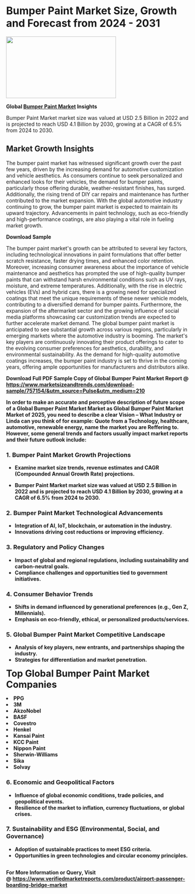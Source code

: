 <H1>Bumper Paint Market Size, Growth and Forecast from 2024 - 2031</H1><img class="aligncenter size-medium wp-image-584254" src="https://thirdeyenews.in/wp-content/uploads/2024/09/Global-Market-Research-300x168.jpeg" alt="" width="300" height="168" /><p><strong>Global&nbsp;<a href="https://www.marketsizeandtrends.com/download-sample/757154/&amp;utm_source=Pulse&amp;utm_medium=210">Bumper Paint Market</a> Insights</strong></p><p>Bumper Paint Market market size was valued at USD 2.5 Billion in 2022 and is projected to reach USD 4.1 Billion by 2030, growing at a CAGR of 6.5% from 2024 to 2030.</p><p><h2>Market Growth Insights</h2> <p>The bumper paint market has witnessed significant growth over the past few years, driven by the increasing demand for automotive customization and vehicle aesthetics. As consumers continue to seek personalized and enhanced looks for their vehicles, the demand for bumper paints, particularly those offering durable, weather-resistant finishes, has surged. Additionally, the rising trend of DIY car repairs and maintenance has further contributed to the market expansion. With the global automotive industry continuing to grow, the bumper paint market is expected to maintain its upward trajectory. Advancements in paint technology, such as eco-friendly and high-performance coatings, are also playing a vital role in fueling market growth.</p> <p><strong>Download Sample</strong></p> <p>The bumper paint market's growth can be attributed to several key factors, including technological innovations in paint formulations that offer better scratch resistance, faster drying times, and enhanced color retention. Moreover, increasing consumer awareness about the importance of vehicle maintenance and aesthetics has prompted the use of high-quality bumper paints that can withstand harsh environmental conditions such as UV rays, moisture, and extreme temperatures. Additionally, with the rise in electric vehicles (EVs) and hybrid cars, there is a growing need for specialized coatings that meet the unique requirements of these newer vehicle models, contributing to a diversified demand for bumper paints. Furthermore, the expansion of the aftermarket sector and the growing influence of social media platforms showcasing car customization trends are expected to further accelerate market demand. The global bumper paint market is anticipated to see substantial growth across various regions, particularly in emerging markets where the automotive industry is booming. The market's key players are continuously innovating their product offerings to cater to the evolving consumer preferences for aesthetics, durability, and environmental sustainability. As the demand for high-quality automotive coatings increases, the bumper paint industry is set to thrive in the coming years, offering ample opportunities for manufacturers and distributors alike. <p><strong></p><p><span class=""><strong>Download Full PDF Sample Copy of Global Bumper Paint Market Report</strong> @ <a href="https://www.marketsizeandtrends.com/download-sample/757154/&amp;utm_source=Pulse&amp;utm_medium=210" target="_blank">https://www.marketsizeandtrends.com/download-sample/757154/&amp;utm_source=Pulse&amp;utm_medium=210</a></span></p><p>In order to make an accurate and perceptive description of future scope of a Global&nbsp;Bumper Paint Market Market as Global&nbsp;Bumper Paint Market Market of 2025, you need to describe a clear Vision &ndash; What Industry or Linda can you think of for example: Quote from a Technology, healthcare, automotive, renewable energy, name the market you are Reffering to. However, some general trends and factors usually impact market reports and their future outlook include:</p><h3>1.&nbsp;<strong>Bumper Paint Market Growth Projections</strong></h3><ul><li>Examine market size trends, revenue estimates and CAGR (Compounded Annual Growth Rate) projections.</li><li><p>Bumper Paint Market market size was valued at USD 2.5 Billion in 2022 and is projected to reach USD 4.1 Billion by 2030, growing at a CAGR of 6.5% from 2024 to 2030.</p></li></ul><h3>2.&nbsp;<strong>Bumper Paint Market Technological Advancements</strong></h3><ul><li>Integration of AI, IoT, blockchain, or automation in the industry.</li><li>Innovations driving cost reductions or improving efficiency.</li></ul><h3>3.&nbsp;<strong>Regulatory and Policy Changes</strong></h3><ul><li>Impact of global and regional regulations, including sustainability and carbon-neutral goals.</li><li>Compliance challenges and opportunities tied to government initiatives.</li></ul><h3>4.&nbsp;<strong>Consumer Behavior Trends</strong></h3><ul><li>Shifts in demand influenced by generational preferences (e.g., Gen Z, Millennials).</li><li>Emphasis on eco-friendly, ethical, or personalized products/services.</li></ul><h3>5.&nbsp;<strong>Global Bumper Paint Market Competitive Landscape</strong></h3><ul><li>Analysis of key players, new entrants, and partnerships shaping the industry.</li><li>Strategies for differentiation and market penetration.</li></ul><p data-pm-slice="1 1 []"><span style="color: inherit; font-family: inherit; font-size: 25px;">Top Global Bumper Paint Market Companies</span></p><div class="" data-test-id=""><p><li>PPG</li><li> 3M</li><li> AkzoNobel</li><li> BASF</li><li> Covestro</li><li> Henkel</li><li> Kansai Paint</li><li> KCC Paint</li><li> Nippon Paint</li><li> Sherwin-Williams</li><li> Sika</li><li> Solvay</li></p></div><h3>6.&nbsp;<strong>Economic and Geopolitical Factors</strong></h3><ul><li>Influence of global economic conditions, trade policies, and geopolitical events.</li><li>Resilience of the market to inflation, currency fluctuations, or global crises.</li></ul><h3>7.&nbsp;<strong>Sustainability and ESG (Environmental, Social, and Governance)</strong></h3><ul><li>Adoption of sustainable practices to meet ESG criteria.</li><li>Opportunities in green technologies and circular economy principles.</li></ul><h2><strong style="font-size: 14px;">For More Information or Query, Visit @&nbsp;</strong><a style="background-color: #ffffff; font-size: 14px;" href="https://www.marketsizeandtrends.com/report/bumper-paint-market/" target="_blank">https://www.verifiedmarketreports.com/product/airport-passenger-boarding-bridge-market</a></h2>
